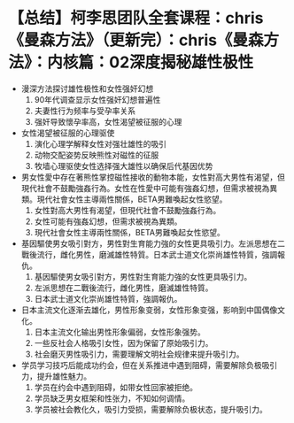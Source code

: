# 【总结】柯李思团队全套课程：chris《曼森方法》（更新完）：chris《曼森方法》：内核篇：02深度揭秘雄性极性

-   漫深方法探讨雄性极性和女性强奸幻想
    1.  90年代调查显示女性强奸幻想普遍性
    2.  夫妻性行为频率与受孕率关系
    3.  强奸导致懷孕率高，女性渴望被征服的心理
-   女性渴望被征服的心理驱使
    1.  演化心理学解释女性对强壮雄性的吸引
    2.  动物交配姿势反映熊性对磁性的征服
    3.  牧墙心理驱使女性选择强大雄性以确保后代基因优势
-   男女性愛中存在著熊性掌控磁性接收的動物本能，女性對高大男性有渴望，但現代社會不鼓勵強姦行為。女性在性愛中可能有強姦幻想，但需求被視為異類。現代社會女性主導兩性關係，BETA男難喚起女性慾望。
    1.  女性對高大男性有渴望，但現代社會不鼓勵強姦行為。
    2.  女性可能有強姦幻想，但需求被視為異類。
    3.  現代社會女性主導兩性關係，BETA男難喚起女性慾望。
-   基因驅使男女吸引對方，男性對生育能力強的女性更具吸引力。左派思想在二戰後流行，雌化男性，磨滅雄性特質。日本武士道文化崇尚雄性特質，強調報仇。
    1.  基因驅使男女吸引對方，男性對生育能力強的女性更具吸引力。
    2.  左派思想在二戰後流行，雌化男性，磨滅雄性特質。
    3.  日本武士道文化崇尚雄性特質，強調報仇。
-   日本主流文化逐渐去雄化，男性形象变弱，女性形象变强，影响到中国偶像文化。
    1.  日本主流文化输出男性形象偏弱，女性形象强势。
    2.  一些反社会人格吸引女性，因为保留了原始吸引力。
    3.  社会磨灭男性吸引力，需要理解文明社会规律来提升吸引力。
-   学员学习技巧后能成功约会，但在关系推进中遇到阻碍，需要解除负极吸引力，提升雄性魅力。
    1.  学员在约会中遇到阻碍，如带女性回家被拒绝。
    2.  学员缺乏男女框架和性张力，不知如何调情。
    3.  学员被社会教化久，吸引力受损，需要解除负极状态，提升吸引力。